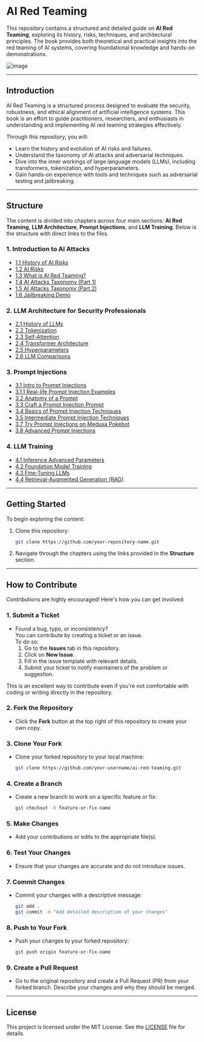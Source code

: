 # **AI Red Teaming**

This repository contains a structured and detailed guide on **AI Red Teaming**, exploring its history, risks, techniques, and architectural principles. The book provides both theoretical and practical insights into the red teaming of AI systems, covering foundational knowledge and hands-on demonstrations.

![image](https://github.com/user-attachments/assets/dc0494ae-5297-4aa4-bac7-5ac05f5b72af)

---

## **Introduction**

AI Red Teaming is a structured process designed to evaluate the security, robustness, and ethical alignment of artificial intelligence systems. This book is an effort to guide practitioners, researchers, and enthusiasts in understanding and implementing AI red teaming strategies effectively.

Through this repository, you will:
- Learn the history and evolution of AI risks and failures.
- Understand the taxonomy of AI attacks and adversarial techniques.
- Dive into the inner workings of large language models (LLMs), including transformers, tokenization, and hyperparameters.
- Gain hands-on experience with tools and techniques such as adversarial testing and jailbreaking.

---

## **Structure**

The content is divided into chapters across four main sections: **AI Red Teaming**, **LLM Architecture**, **Prompt Injections**, and **LLM Training**. Below is the structure with direct links to the files.

### **1. Introduction to AI Attacks**
- [1.1 History of AI Risks](content/1_intro_ai_red_teaming/1_1_history_of_ai_risks.md)
- [1.2 AI Risks](content/1_intro_ai_red_teaming/1_2_ai_risks.md)
- [1.3 What is AI Red Teaming?](content/1_intro_ai_red_teaming/1_3_ai_red_teaming.md)
- [1.4 AI Attacks Taxonomy (Part 1)](content/1_intro_ai_red_teaming/1_4_ai_attacks_taxonomy_part_1.md)
- [1.5 AI Attacks Taxonomy (Part 2)](content/1_intro_ai_red_teaming/1_5_ai_attacks_taxonomy_part_2.md)
- [1.6 Jailbreaking Demo](content/1_intro_ai_red_teaming/1_6_jailbreaking_demo.md)

### **2. LLM Architecture for Security Professionals**
- [2.1 History of LLMs](content/2_llm_architecture/2_1_history_of_llms.md)
- [2.2 Tokenization](content/2_llm_architecture/2_2_tokenization.md)
- [2.3 Self-Attention](content/2_llm_architecture/2_3_self_attention.md)
- [2.4 Transformer Architecture](content/2_llm_architecture/2_4_transformer.md)
- [2.5 Hyperparameters](content/2_llm_architecture/2_5_hyperparameters.md)
- [2.6 LLM Comparisons](content/2_llm_architecture/2_6_llm_comparisons.md)

### **3. Prompt Injections**
- [3.1 Intro to Prompt Injections](content/3_prompt_injections/3_1_intro_prompt_injections.md)
- [3.1.1 Real-life Prompt Injection Examples](content/3_prompt_injections/3_1_1_realife_prompt_injection_examples.md)
- [3.2 Anatomy of a Prompt](content/3_prompt_injections/3_2_anatomy_of_a_prompt.md)
- [3.3 Craft a Prompt Injection Prompt](content/3_prompt_injections/3_3_craft_a_prompt_injection_prompt.md)
- [3.4 Basics of Prompt Injection Techniques](content/3_prompt_injections/3_4_basics_of_prompt_injection_techniques.md)
- [3.5 Intermediate Prompt Injection Techniques](content/3_prompt_injections/3_5_intermediate_prompt_injection_techniques.md)
- [3.7 Try Prompt Injections on Medusa Pokebot](content/3_prompt_injections/3_7_try_prompt_injections_on_medusa_pokebot.md)
- [3.8 Advanced Prompt Injections](content/3_prompt_injections/3_8_advance_prompt_injections.md)

### **4. LLM Training**
- [4.1 Inference Advanced Parameters](content/4_llm_training/4_1_inference_advance_params.md)
- [4.2 Foundation Model Training](content/4_llm_training/4_2_foundation_model_training.md)
- [4.3 Fine-Tuning LLMs](content/4_llm_training/4_3_finetuing_llms.md)
- [4.4 Retrieval-Augmented Generation (RAG)](content/4_llm_training/4_4_rag.md)

---

## **Getting Started**

To begin exploring the content:
1. Clone this repository:
   ```bash
   git clone https://github.com/your-repository-name.git
   ```
2. Navigate through the chapters using the links provided in the **Structure** section.

---

## **How to Contribute**

Contributions are highly encouraged! Here's how you can get involved:

### 1. **Submit a Ticket**
   - Found a bug, typo, or inconsistency?  
     You can contribute by creating a ticket or an issue.  
     To do so:
     1. Go to the **Issues** tab in this repository.
     2. Click on **New Issue**.
     3. Fill in the issue template with relevant details.
     4. Submit your ticket to notify maintainers of the problem or suggestion.

   This is an excellent way to contribute even if you're not comfortable with coding or writing directly in the repository.

### 2. **Fork the Repository**
   - Click the **Fork** button at the top right of this repository to create your own copy.

### 3. **Clone Your Fork**
   - Clone your forked repository to your local machine:
     ```bash
     git clone https://github.com/your-username/ai-red-teaming.git
     ```

### 4. **Create a Branch**
   - Create a new branch to work on a specific feature or fix:
     ```bash
     git checkout -b feature-or-fix-name
     ```

### 5. **Make Changes**
   - Add your contributions or edits to the appropriate file(s).

### 6. **Test Your Changes**
   - Ensure that your changes are accurate and do not introduce issues.

### 7. **Commit Changes**
   - Commit your changes with a descriptive message:
     ```bash
     git add .
     git commit -m "Add detailed description of your changes"
     ```

### 8. **Push to Your Fork**
   - Push your changes to your forked repository:
     ```bash
     git push origin feature-or-fix-name
     ```

### 9. **Create a Pull Request**
   - Go to the original repository and create a Pull Request (PR) from your forked branch. Describe your changes and why they should be merged.

---

## **License**

This project is licensed under the MIT License. See the [LICENSE](LICENSE) file for details.
